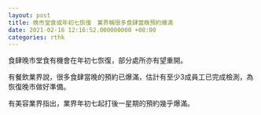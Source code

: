 ```yaml
---
layout: post
title: 晚市堂食或年初七恢復　業界稱很多食肆當晚預約爆滿
date: 2021-02-16 12:16:52.000000000 +08:00
categories: rthk
---
```


食肆晚市堂食有機會在年初七恢復，部分處所亦有望重開。

有餐飲業界說，很多食肆當晚的預約已爆滿，估計有至少3成員工已完成檢測，為恢復晚市做好準備。

有美容業界指出，業界年初七起打後一星期的預約幾乎爆滿。
